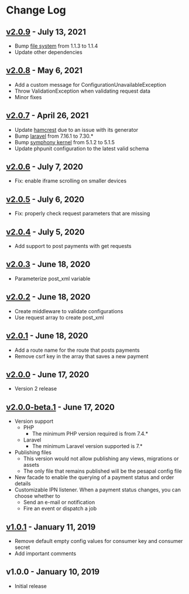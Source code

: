 # Change Log

## [v2.0.9](https://github.com/bryceandy/laravel_pesapal/compare/v2.0.9...v2.0.8) - July 13, 2021
  * Bump [file system](https://github.com/thephpleague/flysystem) from 1.1.3 to 1.1.4
  * Update other dependencies

## [v2.0.8](https://github.com/bryceandy/laravel_pesapal/compare/v2.0.7...v2.0.8) - May 6, 2021
  * Add a custom message for ConfigurationUnavailableException
  * Throw ValidationException when validating request data
  * Minor fixes

## [v2.0.7](https://github.com/bryceandy/laravel_pesapal/compare/v2.0.6...v2.0.7) - April 26, 2021
  * Update [hamcrest](https://github.com/hamcrest/hamcrest-php) due to an issue with its generator
  * Bump [laravel](https://github.com/laravel/framework) from 7.16.1 to 7.30.*
  * Bump [symphony kernel](https://github.com/symphony/http-kernel) from 5.1.2 to 5.1.5
  * Update phpunit configuration to the latest valid schema

## [v2.0.6](https://github.com/bryceandy/laravel_pesapal/compare/v2.0.5...v2.0.6) - July 7, 2020  
  * Fix: enable iframe scrolling on smaller devices

## [v2.0.5](https://github.com/bryceandy/laravel_pesapal/compare/v2.0.4...v2.0.5) - July 6, 2020  
  * Fix: properly check request parameters that are missing 

## [v2.0.4](https://github.com/bryceandy/laravel_pesapal/compare/v2.0.3...v2.0.4) - July 5, 2020  
  * Add support to post payments with get requests  

## [v2.0.3](https://github.com/bryceandy/laravel_pesapal/compare/v2.0.2...v2.0.3) - June 18, 2020  
  * Parameterize post_xml variable 

## [v2.0.2](https://github.com/bryceandy/laravel_pesapal/compare/v2.0.1...v2.0.2) - June 18, 2020  
  * Create middleware to validate configurations 
  * Use request array to create post_xml  

## [v2.0.1](https://github.com/bryceandy/laravel_pesapal/compare/v2.0.0...v2.0.1) - June 18, 2020  
  * Add a route name for the route that posts payments
  * Remove csrf key in the array that saves a new payment  

## [v2.0.0](https://github.com/bryceandy/laravel_pesapal/compare/v2.0.0-beta.1...v2.0.0) - June 17, 2020  
  * Version 2 release  

## [v2.0.0-beta.1](https://github.com/bryceandy/laravel_pesapal/compare/v1.0.1...v2.0.0-beta.1) - June 17, 2020
  * Version support
    * PHP
      * The minimum PHP version required is from 7.4.*
    * Laravel
      * The minimum Laravel version supported is 7.*
  * Publishing files
    * This version would not allow publishing any views, migrations or assets
    * The only file that remains published will be the pesapal config file
  * New facade to enable the querying of a payment status and order details
  * Customizable IPN listener. When a payment status changes, you can choose whether to 
    * Send an e-mail or notification
    * Fire an event or dispatch a job

## [v1.0.1](https://github.com/bryceandy/laravel_pesapal/compare/v1.0.0...v1.0.1) - January 11, 2019
  * Remove default empty config values for consumer key and consumer secret
  * Add important comments

## v1.0.0 - January 10, 2019
  * Initial release